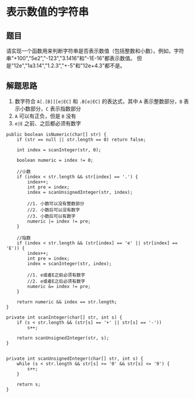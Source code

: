 # 表示数值的字符串

## 题目

请实现一个函数用来判断字符串是否表示数值（包括整数和小数）。例如，字符串"+100","5e2","-123","3.1416"和"-1E-16"都表示数值。 但是"12e","1a3.14","1.2.3","+-5"和"12e+4.3"都不是。


## 解题思路

  1. 数字符合 `A[.[B]][e|EC]` 和 `.B[e|EC]` 的表达式，其中 `A` 表示整数部分，`B` 表示小数部分，`C` 表示指数部分
  2. `A` 可以有正负，但是 `B` 没有
  3. `e|E` 之前、之后都必须有数字

```
public boolean isNumeric(char[] str) {
    if (str == null || str.length == 0) return false;

    int index = scanInteger(str, 0);

    boolean numeric = index != 0;

    //小数
    if (index < str.length && str[index] == '.') {
        index++;
        int pre = index;
        index = scanUnsignedInteger(str, index);

        //1. 小数可以没有整数部分
        //2. 小数后可以没有数字
        //3. 小数后可以有数字
        numeric |= index != pre;
    }

    //指数
    if (index < str.length && (str[index] == 'e' || str[index] == 'E')) {
        index++;
        int pre = index;
        index = scanInteger(str, index);

        //1. e或者E之前必须有数字
        //2. e或者E之后必须有数字
        numeric &= index != pre;
    }

    return numeric && index == str.length;
}

private int scanInteger(char[] str, int s) {
    if (s < str.length && (str[s] == '+' || str[s] == '-'))
        s++;

    return scanUnsignedInteger(str, s);
}


private int scanUnsignedInteger(char[] str, int s) {
    while (s < str.length && str[s] >= '0' && str[s] <= '9') {
        s++;
    }

    return s;
}
```
